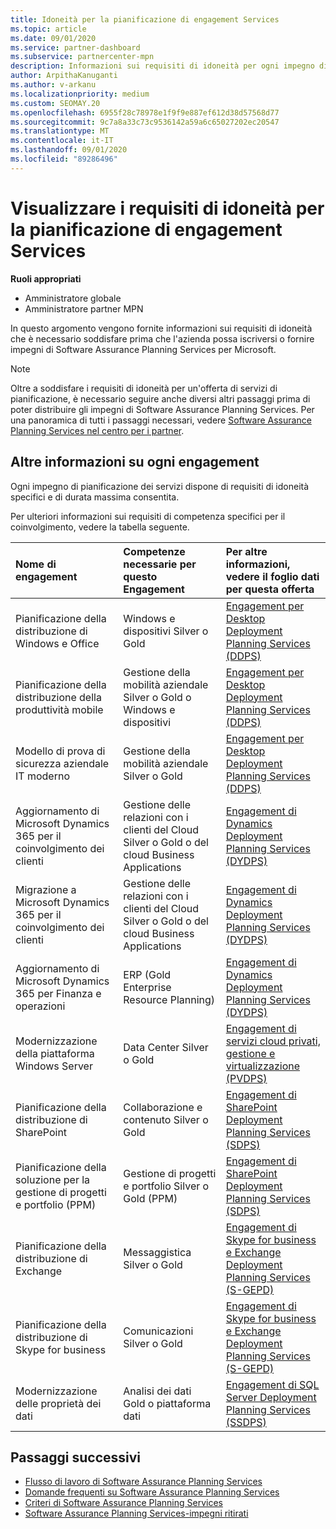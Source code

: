 ```yaml
---
title: Idoneità per la pianificazione di engagement Services
ms.topic: article
ms.date: 09/01/2020
ms.service: partner-dashboard
ms.subservice: partnercenter-mpn
description: Informazioni sui requisiti di idoneità per ogni impegno di Software Assurance Planning Services che un'azienda potrebbe voler offrire ai clienti aziendali.
author: ArpithaKanuganti
ms.author: v-arkanu
ms.localizationpriority: medium
ms.custom: SEOMAY.20
ms.openlocfilehash: 6955f28c78978e1f9f9e887ef612d38d57568d77
ms.sourcegitcommit: 9c7a8a33c73c9536142a59a6c65027202ec20547
ms.translationtype: MT
ms.contentlocale: it-IT
ms.lasthandoff: 09/01/2020
ms.locfileid: "89286496"
---
```

# <a name="view-eligibility-requirements-for-planning-services-engagements"></a>Visualizzare i requisiti di idoneità per la pianificazione di engagement Services

**Ruoli appropriati**

- Amministratore globale
- Amministratore partner MPN

In questo argomento vengono fornite informazioni sui requisiti di idoneità che è necessario soddisfare prima che l'azienda possa iscriversi o fornire impegni di Software Assurance Planning Services per Microsoft.

>[!NOTE]
> Oltre a soddisfare i requisiti di idoneità per un'offerta di servizi di pianificazione, è necessario seguire anche diversi altri passaggi prima di poter distribuire gli impegni di Software Assurance Planning Services. Per una panoramica di tutti i passaggi necessari, vedere [Software Assurance Planning Services nel centro per i partner](software-assurance-dps.md).

## <a name="learn-more-about-each-engagement"></a>Altre informazioni su ogni engagement

Ogni impegno di pianificazione dei servizi dispone di requisiti di idoneità specifici e di durata massima consentita.

Per ulteriori informazioni sui requisiti di competenza specifici per il coinvolgimento, vedere la tabella seguente.

| Nome di engagement | Competenze necessarie per questo Engagement | Per altre informazioni, vedere il foglio dati per questa offerta |
|:--- |:--- |:--- |
| Pianificazione della distribuzione di Windows e Office  | Windows e dispositivi Silver o Gold  |  [Engagement per Desktop Deployment Planning Services (DDPS)](https://go.microsoft.com/fwlink/?linkid=2116072)
| Pianificazione della distribuzione della produttività mobile  | Gestione della mobilità aziendale Silver o Gold o Windows e dispositivi  | [Engagement per Desktop Deployment Planning Services (DDPS)](https://go.microsoft.com/fwlink/?linkid=2116072) |  
| Modello di prova di sicurezza aziendale IT moderno |  Gestione della mobilità aziendale Silver o Gold  | [Engagement per Desktop Deployment Planning Services (DDPS)](https://go.microsoft.com/fwlink/?linkid=2116072) |  
| Aggiornamento di Microsoft Dynamics 365 per il coinvolgimento dei clienti  | Gestione delle relazioni con i clienti del Cloud Silver o Gold o del cloud Business Applications  | [Engagement di Dynamics Deployment Planning Services (DYDPS)](https://go.microsoft.com/fwlink/?linkid=2116073)
| Migrazione a Microsoft Dynamics 365 per il coinvolgimento dei clienti  | Gestione delle relazioni con i clienti del Cloud Silver o Gold o del cloud Business Applications  | [Engagement di Dynamics Deployment Planning Services (DYDPS)](https://go.microsoft.com/fwlink/?linkid=2116073)
| Aggiornamento di Microsoft Dynamics 365 per Finanza e operazioni  | ERP (Gold Enterprise Resource Planning)  | [Engagement di Dynamics Deployment Planning Services (DYDPS)](https://go.microsoft.com/fwlink/?linkid=2116073)  |
| Modernizzazione della piattaforma Windows Server | Data Center Silver o Gold | [Engagement di servizi cloud privati, gestione e virtualizzazione (PVDPS)](https://go.microsoft.com/fwlink/?linkid=2115982) |
| Pianificazione della distribuzione di SharePoint  | Collaborazione e contenuto Silver o Gold  | [Engagement di SharePoint Deployment Planning Services (SDPS)](https://go.microsoft.com/fwlink/?linkid=2116074)  |
| Pianificazione della soluzione per la gestione di progetti e portfolio (PPM)  | Gestione di progetti e portfolio Silver o Gold (PPM)  | [Engagement di SharePoint Deployment Planning Services (SDPS)](https://go.microsoft.com/fwlink/?linkid=2116074)  |
| Pianificazione della distribuzione di Exchange  | Messaggistica Silver o Gold  | [Engagement di Skype for business e Exchange Deployment Planning Services (S-GEPD)](https://go.microsoft.com/fwlink/?linkid=2116075)  |
Pianificazione della distribuzione di Skype for business  | Comunicazioni Silver o Gold  | [Engagement di Skype for business e Exchange Deployment Planning Services (S-GEPD)](https://go.microsoft.com/fwlink/?linkid=2116075)  |
| Modernizzazione delle proprietà dei dati  | Analisi dei dati Gold o piattaforma dati  | [Engagement di SQL Server Deployment Planning Services (SSDPS)](https://go.microsoft.com/fwlink/?linkid=2116076)  |

## <a name="next-steps"></a>Passaggi successivi

- [Flusso di lavoro di Software Assurance Planning Services](https://go.microsoft.com/fwlink/?linkid=2115983)
- [Domande frequenti su Software Assurance Planning Services](https://go.microsoft.com/fwlink/?linkid=2116077)
- [Criteri di Software Assurance Planning Services](https://go.microsoft.com/fwlink/?linkid=2115984)
- [Software Assurance Planning Services-impegni ritirati](https://query.prod.cms.rt.microsoft.com/cms/api/am/binary/RE4sln9)
